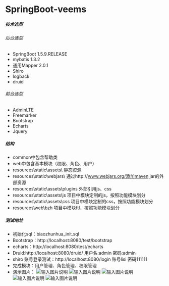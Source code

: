 # SpringBoot-veems
##### 技术选型 
###### 后台选型
* SpringBoot 1.5.9.RELEASE
* mybatis 1.3.2
* 通用Mapper 2.0.1
* Shiro
* logback
* druid

###### 前台选型
* AdminLTE
* Freemarker
* Bootstrap
* Echarts
* Jquery


##### 结构
*  common中包含帮助类
*  web中包含基本模块（权限、角色、用户）
*  resources\static\assets\ 静态资源
*  resources\static\webjars\ 通过http://www.webjars.org/添加maven jar的外部资源
*  resources\static\assets\plugins 外部引用js、css
*  resources\static\assets\js 项目中模块定制的js，按照功能模块划分
*  resources\static\assets\css 项目中模块定制的css，按照功能模块划分
*  resources\web\bzh 项目中模块ftl，按照功能模块划分


##### 测试地址
* 初始化sql：biaozhunhua_init.sql
*  Bootstrap：http://localhost:8080/test/bootstrap
*  echarts：http://localhost:8080/test/echarts
*  Druid:http://localhost:8080/druid/   用户名:admin 密码:admin 
*  shiro 账号登录测试：http://localhost:8080/login  账号lisi 密码111111
*  完成模块：用户管理、角色管理、权限管理
*  演示图片：
![输入图片说明](https://github.com/luomouren/veems/blob/master/web/src/main/resources/static/assets/img/screenshot/login.png "登录")
![输入图片说明](https://github.com/luomouren/veems/blob/master/web/src/main/resources/static/assets/img/screenshot/home.png "主页")
![输入图片说明](https://github.com/luomouren/veems/blob/master/web/src/main/resources/static/assets/img/screenshot/user.png "用户")
![输入图片说明](https://github.com/luomouren/veems/blob/master/web/src/main/resources/static/assets/img/screenshot/role.png "角色")
![输入图片说明](https://github.com/luomouren/veems/blob/master/web/src/main/resources/static/assets/img/screenshot/permission.png "权限")